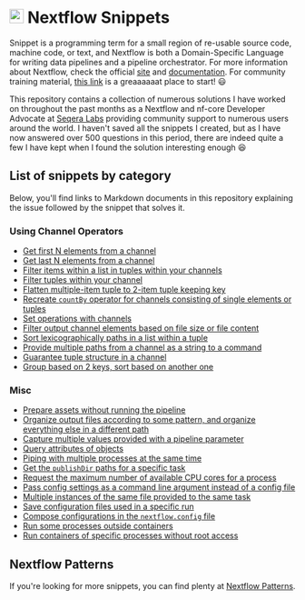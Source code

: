 # <img width=25 height=25 src="https://github.com/nextflow-io/trademark/blob/master/nextflow-icon-128x128.png?raw=true"> Nextflow Snippets

Snippet is a programming term for a small region of re-usable source code, machine code, or text, and Nextflow is both a Domain-Specific Language for writing data pipelines and a pipeline orchestrator. For more information about Nextflow, check the official [site](https://www.nextflow.io) and [documentation](https://www.nextflow.io/docs/latest/). For community training material, [this link](https://training.nextflow.io) is a greaaaaaat place to start! :smiley:

This repository contains a collection of numerous solutions I have worked on throughout the past months as a Nextflow and nf-core Developer Advocate at [Seqera Labs](https://seqera.io) providing community support to numerous users around the world. I haven't saved all the snippets I created, but as I have now answered over 500 questions in this period, there are indeed quite a few I have kept when I found the solution interesting enough :satisfied:

## List of snippets by category
Below, you'll find links to Markdown documents in this repository explaining the issue followed by the snippet that solves it.

### Using Channel Operators
  - [Get first N elements from a channel](snippets/get_first_N_from_channel.md)
  - [Get last N elements from a channel](snippets/get_last_N_from_channel.md)
  - [Filter items within a list in tuples within your channels](snippets/filter_items_within_tuples_within_your_channel.md)
  - [Filter tuples within your channel](snippets/filter_tuples_within_your_channel.md)
  - [Flatten multiple-item tuple to 2-item tuple keeping key](snippets/flatten_multiple_item_tuples_to_simple_tuple.md)
  - [Recreate `countBy` operator for channels consisting of single elements or tuples](snippets/countBy.md)
  - [Set operations with channels](snippets/set_operations.md)
  - [Filter output channel elements based on file size or file content](snippets/filter_based_on_size_content.md)
  - [Sort lexicographically paths in a list within a tuple](snippets/sort_lexicographically_list_in_tuple.md)
  - [Provide multiple paths from a channel as a string to a command](snippets/joining_paths_as_string_to_command.md)
  - [Guarantee tuple structure in a channel](snippets/guarantee_tuple_structure.md)
  - [Group based on 2 keys, sort based on another one](snippets/grouptuple_sort_metamap.md) 
### Misc
  - [Prepare assets without running the pipeline](snippets/prepare_assets_wo_running_pipeline.md)
  - [Organize output files according to some pattern, and organize everything else in a different path](snippets/organize_publishdir_rest.md)
  - [Capture multiple values provided with a pipeline parameter](snippets/capture_multi_values_pipeline_parameter.md)
  - [Query attributes of objects](snippets/query_object_attributes.md)
  - [Piping with multiple processes at the same time](snippets/pipe_multiple_processes.md)
  - [Get the `publishDir` paths for a specific task](snippets/get_task_publishDir.md)
  - [Request the maximum number of available CPU cores for a process](snippets/get_max_avail_cpus.md)
  - [Pass config settings as a command line argument instead of a config file](snippets/config_cmd_instead_file.md)
  - [Multiple instances of the same file provided to the same task](snippets/same_file_multiple_times.md)
  - [Save configuration files used in a specific run](snippets/save_configs.md)
  - [Compose configurations in the `nextflow.config` file](snippets/composing_nextflow_config.md)
  - [Run some processes outside containers](snippets/no_container_per_process.md)
  - [Run containers of specific processes without root access](snippets/container_no_root.md)
  ## Nextflow Patterns
  If you're looking for more snippets, you can find plenty at [Nextflow Patterns](https://nextflow-io.github.io/patterns/).
